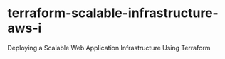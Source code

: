 # terraform-scalable-infrastructure-aws-i
Deploying a Scalable Web Application Infrastructure Using Terraform
